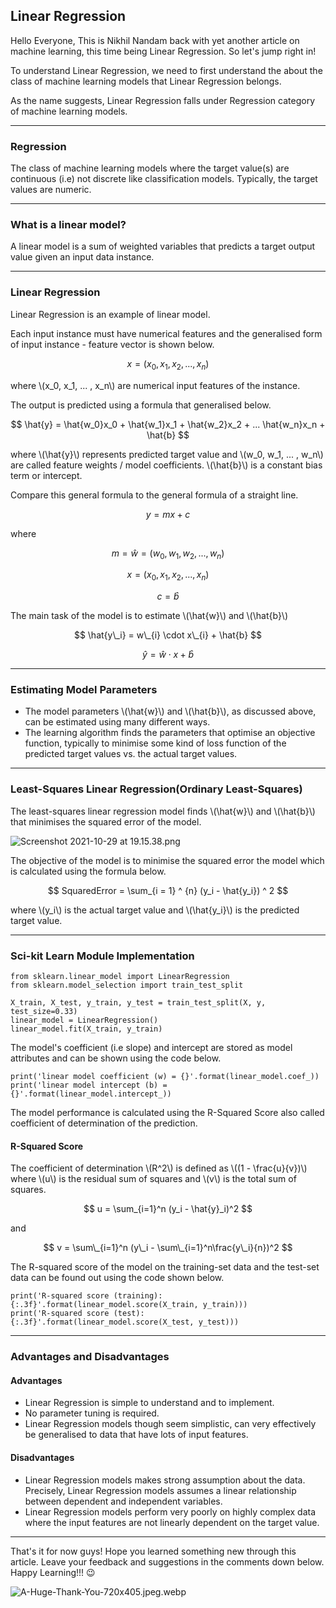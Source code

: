 ## Linear Regression

Hello Everyone, This is Nikhil Nandam back with yet another article on machine learning, this time being Linear Regression. So let's jump right in!

To understand Linear Regression, we need to first understand the about the class of machine learning models that Linear Regression belongs.

As the name suggests, Linear Regression falls under Regression category of machine learning models. 
<hr>

### Regression 

The class of machine learning models where the target value(s) are continuous (i.e) not discrete like classification models. Typically, the target values are numeric.
<hr>

### What is a linear model?

A linear model is a sum of weighted variables that predicts a target output value given an input data instance. 
<hr>

### Linear Regression

Linear Regression is an example of linear model. 

Each input instance must have numerical features and the generalised form of input instance - feature vector is shown below.

$$
x = (x_0, x_1, x_2, ... , x_n)
$$

where \\(x_0, x_1, ... , x_n\\) are numerical input features of the instance.

The output is predicted using a formula that generalised below.

$$
\hat{y} = \hat{w_0}x_0 + \hat{w_1}x_1 + \hat{w_2}x_2 + ... \hat{w_n}x_n + \hat{b}
$$

where \\(\hat{y}\\) represents predicted target value and \\(w_0, w_1, ... , w_n\\) are called feature weights / model coefficients. \\(\hat{b}\\) is a constant bias term or intercept.

Compare this general formula to the general formula of a straight line.

$$
y = mx + c
$$

where 

$$
m = \hat{w} = (w_0, w_1, w_2, ... , w_n)
$$

$$
x = (x_0, x_1, x_2, ... , x_n) 
$$

$$
c = \hat{b}
$$

The main task of the model is to estimate \\(\hat{w}\\) and \\(\hat{b}\\)

$$
\hat{y\_i} = w\_{i} \cdot x\_{i} + \hat{b}
$$

$$
\hat{y} = \hat{w} \cdot x + \hat{b}
$$

<hr>

### Estimating Model Parameters

- The model parameters \\(\hat{w}\\) and \\(\hat{b}\\), as discussed above, can be estimated using many different ways.
- The learning algorithm finds the parameters that optimise an objective function, typically to minimise some kind of loss function of the predicted target values vs. the actual target values.

<hr>

### Least-Squares Linear Regression(Ordinary Least-Squares)

The least-squares linear regression model finds \\(\hat{w}\\) and \\(\hat{b}\\) that minimises the squared error of the model.

![Screenshot 2021-10-29 at 19.15.38.png](https://cdn.hashnode.com/res/hashnode/image/upload/v1635515279603/W083ZZL3q.png)

The objective of the model is to minimise the squared error the model which is calculated using the formula below.

$$
SquaredError = \sum_{i = 1} ^ {n} (y_i - \hat{y_i}) ^ 2
$$

where \\(y_i\\) is the actual target value and  \\(\hat{y_i}\\) is the predicted target value.

<hr>

### Sci-kit Learn Module Implementation

```
from sklearn.linear_model import LinearRegression
from sklearn.model_selection import train_test_split

X_train, X_test, y_train, y_test = train_test_split(X, y, test_size=0.33)
linear_model = LinearRegression()
linear_model.fit(X_train, y_train)
```

The model's coefficient (i.e slope) and intercept are stored as model attributes and can be shown using the code below.

```
print('linear model coefficient (w) = {}'.format(linear_model.coef_))
print('linear model intercept (b) = {}'.format(linear_model.intercept_))
```
The model performance is calculated using the R-Squared Score also called coefficient of determination of the prediction.

#### R-Squared Score

The coefficient of determination \\(R^2\\) is defined as \\((1 - \frac{u}{v})\\) where \\(u\\) is the residual sum of squares and \\(v\\) is the total sum of squares.

$$
u = \sum_{i=1}^n (y_i - \hat{y}_i)^2 
$$

and

$$
v = \sum\_{i=1}^n (y\_i - \sum\_{i=1}^n\frac{y\_i}{n})^2
$$

The R-squared score of the model on the training-set data and the test-set data can be found out using the code shown below.

```
print('R-squared score (training): {:.3f}'.format(linear_model.score(X_train, y_train)))
print('R-squared score (test): {:.3f}'.format(linear_model.score(X_test, y_test)))
```
<hr>

### Advantages and Disadvantages

#### Advantages

- Linear Regression is simple to understand and to implement.
- No parameter tuning is required.
- Linear Regression models though seem simplistic, can very effectively be generalised to data that have lots of input features.

#### Disadvantages

- Linear Regression models makes strong assumption about the data. Precisely, Linear Regression models assumes a linear relationship between dependent and independent variables.
- Linear Regression models perform very poorly on highly complex data where the input features are not linearly dependent on the target value.

<hr>

That's it for now guys! Hope you learned something new through this article. Leave your feedback and suggestions in the comments down below. Happy Learning!!! 😉

![A-Huge-Thank-You-720x405.jpeg.webp](https://cdn.hashnode.com/res/hashnode/image/upload/v1635605005895/JrcJ8_mQ7.webp)
